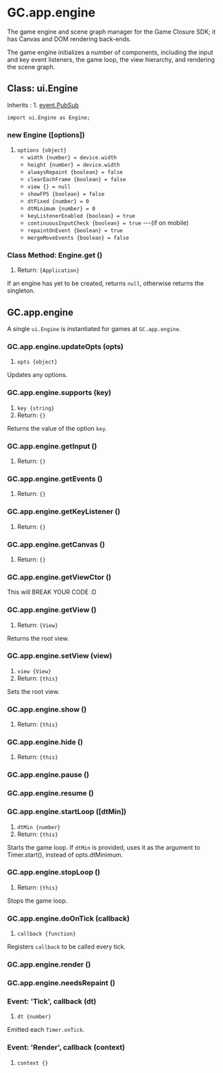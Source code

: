 # GC.app.engine

The game engine and scene graph manager for the Game Closure
SDK; it has Canvas and DOM rendering back-ends.

The game engine initializes a number of components,
including the input and key event listeners, the game loop,
the view hierarchy, and rendering the scene graph.

## Class: ui.Engine

Inherits
:    1. [event.PubSub](./event-index.html#class-event.pubsub)

~~~
import ui.Engine as Engine;
~~~

### new Engine ([options])
1. `options {object}`
	* `width {number} = device.width`
	* `height {number} = device.width`
	* `alwaysRepaint {boolean} = false`
	* `clearEachFrame {boolean} = false`
	* `view {} = null`
	* `showFPS {boolean} = false`
	* `dtFixed {number} = 0`
	* `dtMinimum {number} = 0`
	* `keyListenerEnabled {boolean} = true`
	* `continuousInputCheck {boolean} = true` ---(if on mobile)
	* `repaintOnEvent {boolean} = true`
	* `mergeMoveEvents {boolean} = false`

### Class Method: Engine.get ()
1. Return: `{Application}`

If an engine has yet to be created, returns `null`, otherwise returns the singleton.


## GC.app.engine

A single `ui.Engine` is instantiated for games at `GC.app.engine`.

### GC.app.engine.updateOpts (opts)
1. `opts {object}`

Updates any options.

### GC.app.engine.supports (key)
1. `key {string}`
2. Return: `{}`

Returns the value of the option `key`.

### GC.app.engine.getInput ()
1. Return: `{}`

### GC.app.engine.getEvents ()
1. Return: `{}`

### GC.app.engine.getKeyListener ()
1. Return: `{}`

### GC.app.engine.getCanvas ()
1. Return: `{}`

### GC.app.engine.getViewCtor ()

This will BREAK YOUR CODE :D

### GC.app.engine.getView ()
1. Return: `{View}`

Returns the root view.

### GC.app.engine.setView (view)
1. `view {View}`
2. Return: `{this}`

Sets the root view.

### GC.app.engine.show ()
1. Return: `{this}`

### GC.app.engine.hide ()
1. Return: `{this}`

### GC.app.engine.pause ()

### GC.app.engine.resume ()

### GC.app.engine.startLoop ([dtMin])
1. `dtMin {number}`
2. Return: `{this}`

Starts the game loop. If `dtMin` is provided, uses it as the argument to Timer.start(), instead of opts.dtMinimum.

### GC.app.engine.stopLoop ()
1. Return: `{this}`

Stops the game loop.
  
### GC.app.engine.doOnTick (callback)
1. `callback {function}`

Registers `callback` to be called every tick.

### GC.app.engine.render ()

### GC.app.engine.needsRepaint ()

### Event: \'Tick\', callback (dt)
1. `dt {number}`

Emitted each `Timer.onTick`.

### Event: \'Render\', callback (context)
1. `context {}`